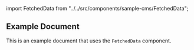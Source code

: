 import FetchedData from "../../src/components/sample-cms/FetchedData";

## Example Document

This is an example document that uses the `FetchedData` component.

<FetchedData slug="md-sample" />
